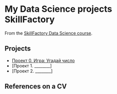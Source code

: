 # My Data Science projects SkillFactory

From the [SkillFactory Data Science course](https://skillfactory.ru/data-scientist).

## Projects

* [Проект 0. Игра: Угадай число](https://github.com/romanemelin91/Roman_Emelin_IDE/tree/main/project_0)
* [Проект 1. ________]
* [Проект 2. ________]

## References on a CV
